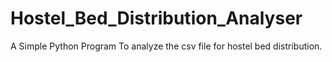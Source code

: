 # Hostel_Bed_Distribution_Analyser
A Simple Python Program To  analyze the csv file for hostel bed distribution.
